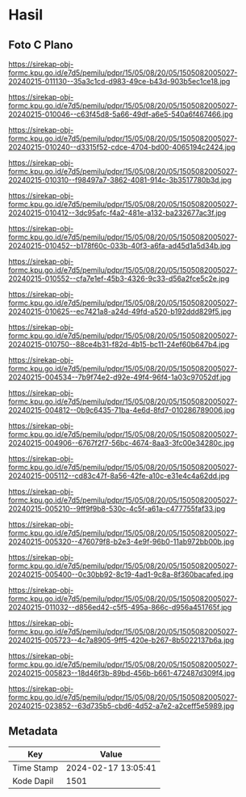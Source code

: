 # Hasil

## Foto C Plano

https://sirekap-obj-formc.kpu.go.id/e7d5/pemilu/pdpr/15/05/08/20/05/1505082005027-20240215-011130--35a3c1cd-d983-49ce-b43d-903b5ec1ce18.jpg

https://sirekap-obj-formc.kpu.go.id/e7d5/pemilu/pdpr/15/05/08/20/05/1505082005027-20240215-010046--c63f45d8-5a66-49df-a6e5-540a6f467466.jpg

https://sirekap-obj-formc.kpu.go.id/e7d5/pemilu/pdpr/15/05/08/20/05/1505082005027-20240215-010240--d3315f52-cdce-4704-bd00-4065194c2424.jpg

https://sirekap-obj-formc.kpu.go.id/e7d5/pemilu/pdpr/15/05/08/20/05/1505082005027-20240215-010310--f98497a7-3862-4081-914c-3b3517780b3d.jpg

https://sirekap-obj-formc.kpu.go.id/e7d5/pemilu/pdpr/15/05/08/20/05/1505082005027-20240215-010412--3dc95afc-f4a2-481e-a132-ba232677ac3f.jpg

https://sirekap-obj-formc.kpu.go.id/e7d5/pemilu/pdpr/15/05/08/20/05/1505082005027-20240215-010452--b178f60c-033b-40f3-a6fa-ad45d1a5d34b.jpg

https://sirekap-obj-formc.kpu.go.id/e7d5/pemilu/pdpr/15/05/08/20/05/1505082005027-20240215-010552--cfa7e1ef-45b3-4326-9c33-d56a2fce5c2e.jpg

https://sirekap-obj-formc.kpu.go.id/e7d5/pemilu/pdpr/15/05/08/20/05/1505082005027-20240215-010625--ec7421a8-a24d-49fd-a520-b192ddd829f5.jpg

https://sirekap-obj-formc.kpu.go.id/e7d5/pemilu/pdpr/15/05/08/20/05/1505082005027-20240215-010750--88ce4b31-f82d-4b15-bc11-24ef60b647b4.jpg

https://sirekap-obj-formc.kpu.go.id/e7d5/pemilu/pdpr/15/05/08/20/05/1505082005027-20240215-004534--7b9f74e2-d92e-49f4-96f4-1a03c97052df.jpg

https://sirekap-obj-formc.kpu.go.id/e7d5/pemilu/pdpr/15/05/08/20/05/1505082005027-20240215-004812--0b9c6435-71ba-4e6d-8fd7-010286789006.jpg

https://sirekap-obj-formc.kpu.go.id/e7d5/pemilu/pdpr/15/05/08/20/05/1505082005027-20240215-004906--6767f2f7-56bc-4674-8aa3-3fc00e34280c.jpg

https://sirekap-obj-formc.kpu.go.id/e7d5/pemilu/pdpr/15/05/08/20/05/1505082005027-20240215-005112--cd83c47f-8a56-42fe-a10c-e31e4c4a62dd.jpg

https://sirekap-obj-formc.kpu.go.id/e7d5/pemilu/pdpr/15/05/08/20/05/1505082005027-20240215-005210--9ff9f9b8-530c-4c5f-a61a-c477755faf33.jpg

https://sirekap-obj-formc.kpu.go.id/e7d5/pemilu/pdpr/15/05/08/20/05/1505082005027-20240215-005320--476079f8-b2e3-4e9f-96b0-11ab972bb00b.jpg

https://sirekap-obj-formc.kpu.go.id/e7d5/pemilu/pdpr/15/05/08/20/05/1505082005027-20240215-005400--0c30bb92-8c19-4ad1-9c8a-8f360bacafed.jpg

https://sirekap-obj-formc.kpu.go.id/e7d5/pemilu/pdpr/15/05/08/20/05/1505082005027-20240215-011032--d856ed42-c5f5-495a-866c-d956a451765f.jpg

https://sirekap-obj-formc.kpu.go.id/e7d5/pemilu/pdpr/15/05/08/20/05/1505082005027-20240215-005723--4c7a8905-9ff5-420e-b267-8b5022137b6a.jpg

https://sirekap-obj-formc.kpu.go.id/e7d5/pemilu/pdpr/15/05/08/20/05/1505082005027-20240215-005823--18d46f3b-89bd-456b-b661-472487d309f4.jpg

https://sirekap-obj-formc.kpu.go.id/e7d5/pemilu/pdpr/15/05/08/20/05/1505082005027-20240215-023852--63d735b5-cbd6-4d52-a7e2-a2ceff5e5989.jpg


## Metadata

| Key        | Value               |
| ---------- | ------------------- |
| Time Stamp | 2024-02-17 13:05:41 |
| Kode Dapil | 1501                |



